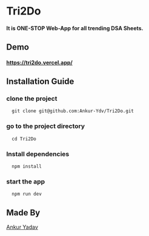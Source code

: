 # Tri2Do
#### It is ONE-STOP Web-App for all trending DSA Sheets. 

## Demo
#### https://tri2do.vercel.app/

## Installation Guide
### clone the project
```
  git clone git@github.com:Ankur-Ydv/Tri2Do.git
```
### go to the project directory
```
  cd Tri2Do
```
### Install dependencies
```
  npm install
```
### start the app
```
  npm run dev
```
## Made By
[Ankur Yadav](https://github.com/Ankur-Ydv)
